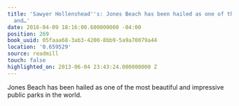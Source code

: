 ```yaml
---
title: 'Sawyer Hollenshead''s: Jones Beach has been hailed as one of the most beautiful
  and…'
date: 2016-04-09 18:16:00.600000000 -04:00
position: 269
book_uuid: 05faaa68-3ab3-4200-8bb9-5a9a70079a44
location: '0.659529'
source: readmill
touch: false
highlighted_on: 2013-06-04 23:43:24.000000000 Z
---
```


Jones Beach has been hailed as one of the most beautiful and impressive public parks in the world.